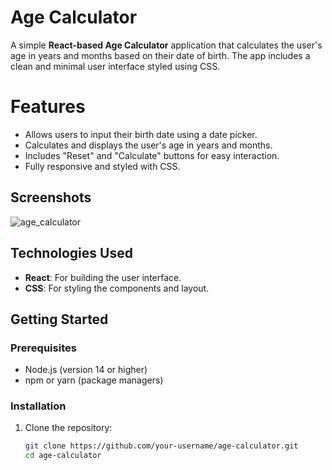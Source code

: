  Age Calculator
==============
A simple **React-based Age Calculator** application that calculates the user's age in years and months based on their date of birth. The app includes a clean and minimal user interface styled using CSS.

Features
========

- Allows users to input their birth date using a date picker.
- Calculates and displays the user's age in years and months.
- Includes "Reset" and "Calculate" buttons for easy interaction.
- Fully responsive and styled with CSS.

## Screenshots


![age_calculator](https://github.com/user-attachments/assets/d44a26d0-753a-484c-9a8b-4f95e33c51c4)

## Technologies Used

- **React**: For building the user interface.
- **CSS**: For styling the components and layout.

## Getting Started

### Prerequisites

- Node.js (version 14 or higher)
- npm or yarn (package managers)

### Installation

1. Clone the repository:

   ```bash
   git clone https://github.com/your-username/age-calculator.git
   cd age-calculator
